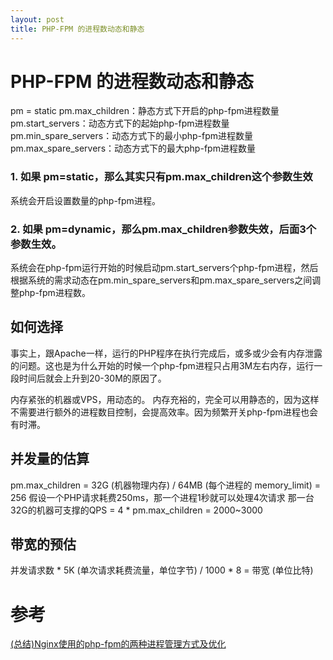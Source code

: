```yaml
---
layout: post
title: PHP-FPM 的进程数动态和静态
---
```


# PHP-FPM 的进程数动态和静态

pm = static
pm.max_children：静态方式下开启的php-fpm进程数量
pm.start_servers：动态方式下的起始php-fpm进程数量
pm.min_spare_servers：动态方式下的最小php-fpm进程数量
pm.max_spare_servers：动态方式下的最大php-fpm进程数量

### 1. 如果 pm=static，那么其实只有pm.max_children这个参数生效

系统会开启设置数量的php-fpm进程。

### 2. 如果 pm=dynamic，那么pm.max_children参数失效，后面3个参数生效。

系统会在php-fpm运行开始的时候启动pm.start_servers个php-fpm进程，然后根据系统的需求动态在pm.min_spare_servers和pm.max_spare_servers之间调整php-fpm进程数。

## 如何选择

事实上，跟Apache一样，运行的PHP程序在执行完成后，或多或少会有内存泄露的问题。这也是为什么开始的时候一个php-fpm进程只占用3M左右内存，运行一段时间后就会上升到20-30M的原因了。

内存紧张的机器或VPS，用动态的。
内存充裕的，完全可以用静态的，因为这样不需要进行额外的进程数目控制，会提高效率。因为频繁开关php-fpm进程也会有时滞。

## 并发量的估算

pm.max_children = 32G (机器物理内存) / 64MB (每个进程的 memory_limit) = 256
假设一个PHP请求耗费250ms，那一个进程1秒就可以处理4次请求
那一台32G的机器可支撑的QPS = 4 * pm.max_children = 2000~3000
 
## 带宽的预估

并发请求数 * 5K (单次请求耗费流量，单位字节) / 1000 * 8 = 带宽 (单位比特)

# 参考

[(总结)Nginx使用的php-fpm的两种进程管理方式及优化](http://www.ha97.com/4339.html)